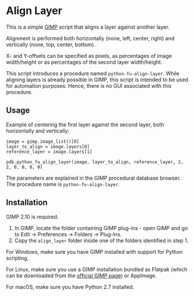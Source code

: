 Align Layer
===========

This is a simple [GIMP](https://www.gimp.org/) script that aligns a layer against another layer.

Alignment is performed both horizontally (none, left, center, right) and vertically (none, top, center, bottom).

X- and Y-offsets can be specified as pixels, as percentages of image width/height or as percentages of the second layer width/height.

This script introduces a procedure named `python-fu-align-layer`.
While aligning layers is already possible in GIMP, this script is intended to be used for automation purposes. Hence, there is no GUI associated with this procedure.


Usage
-----

Example of centering the first layer against the second layer, both horizontally and vertically:

```
image = gimp.image_list()[0]
layer_to_align = image.layers[0]
reference_layer = image.layers[1]

pdb.python_fu_align_layer(image, layer_to_align, reference_layer, 2, 2, 0, 0, 0, 0)
```

The parameters are explained in the GIMP procedural database browser. The procedure name is `python-fu-align-layer`.


Installation
------------

GIMP 2.10 is required.

1. In GIMP, locate the folder containing GIMP plug-ins - open GIMP and go to Edit → Preferences → Folders → Plug-Ins.
2. Copy the `align_layer` folder inside one of the folders identified in step 1.

For Windows, make sure you have GIMP installed with support for Python scripting.

For Linux, make sure you use a GIMP installation bundled as Flatpak (which can be downloaded from the [official GIMP page](https://www.gimp.org/downloads/)) or AppImage.

For macOS, make sure you have Python 2.7 installed.
